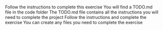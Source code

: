 Follow the instructions to complete this exercise
You will find a TODO.md file in the code folder
The TODO.md file contains all the instructions you will need to complete the project
Follow the instructions and complete the exercise
You can create any files you need to complete the exercise
